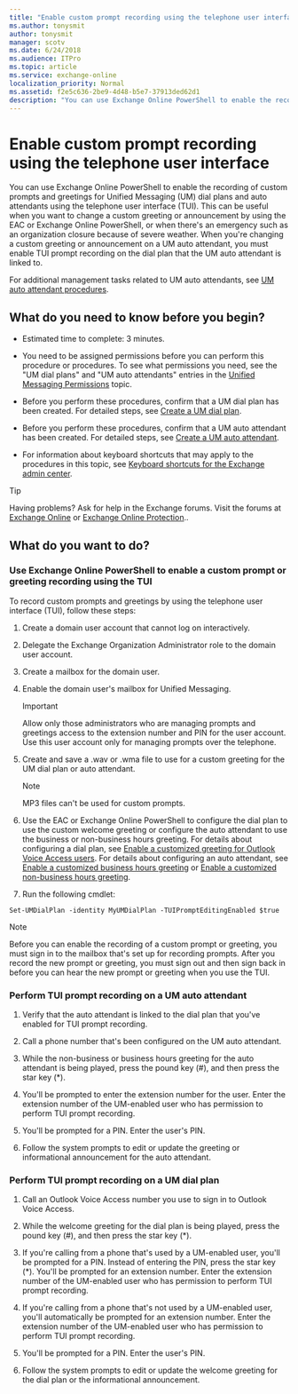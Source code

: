 ```yaml
---
title: "Enable custom prompt recording using the telephone user interface"
ms.author: tonysmit
author: tonysmit
manager: scotv
ms.date: 6/24/2018
ms.audience: ITPro
ms.topic: article
ms.service: exchange-online
localization_priority: Normal
ms.assetid: f2e5c636-2be9-4d48-b5e7-37913ded62d1
description: "You can use Exchange Online PowerShell to enable the recording of custom prompts and greetings for Unified Messaging (UM) dial plans and auto attendants using the telephone user interface (TUI). This can be useful when you want to change a custom greeting or announcement by using the EAC or Exchange Online PowerShell, or when there's an emergency such as an organization closure because of severe weather. When you're changing a custom greeting or announcement on a UM auto attendant, you must enable TUI prompt recording on the dial plan that the UM auto attendant is linked to."
---
```


# Enable custom prompt recording using the telephone user interface

You can use Exchange Online PowerShell to enable the recording of custom prompts and greetings for Unified Messaging (UM) dial plans and auto attendants using the telephone user interface (TUI). This can be useful when you want to change a custom greeting or announcement by using the EAC or Exchange Online PowerShell, or when there's an emergency such as an organization closure because of severe weather. When you're changing a custom greeting or announcement on a UM auto attendant, you must enable TUI prompt recording on the dial plan that the UM auto attendant is linked to.
  
For additional management tasks related to UM auto attendants, see [UM auto attendant procedures](../../voice-mail-unified-messaging/automatically-answer-and-route-calls/um-auto-attendant-procedures.md).
  
## What do you need to know before you begin?

- Estimated time to complete: 3 minutes.
    
- You need to be assigned permissions before you can perform this procedure or procedures. To see what permissions you need, see the "UM dial plans" and "UM auto attendants" entries in the [Unified Messaging Permissions](https://technet.microsoft.com/library/d326c3bc-8f33-434a-bf02-a83cc26a5498.aspx) topic. 
    
- Before you perform these procedures, confirm that a UM dial plan has been created. For detailed steps, see [Create a UM dial plan](../../voice-mail-unified-messaging/connect-voice-mail-system/create-um-dial-plan.md).
    
- Before you perform these procedures, confirm that a UM auto attendant has been created. For detailed steps, see [Create a UM auto attendant](../../voice-mail-unified-messaging/automatically-answer-and-route-calls/create-a-um-auto-attendant.md).
    
- For information about keyboard shortcuts that may apply to the procedures in this topic, see [Keyboard shortcuts for the Exchange admin center](../../accessibility/keyboard-shortcuts-in-admin-center.md).
    
> [!TIP]
> Having problems? Ask for help in the Exchange forums. Visit the forums at [Exchange Online](https://go.microsoft.com/fwlink/p/?linkId=267542) or [Exchange Online Protection](https://go.microsoft.com/fwlink/p/?linkId=285351).. 
  
## What do you want to do?

### Use Exchange Online PowerShell to enable a custom prompt or greeting recording using the TUI

To record custom prompts and greetings by using the telephone user interface (TUI), follow these steps:
  
1. Create a domain user account that cannot log on interactively.
    
2. Delegate the Exchange Organization Administrator role to the domain user account.
    
3. Create a mailbox for the domain user.
    
4. Enable the domain user's mailbox for Unified Messaging. 
    
    > [!IMPORTANT]
    > Allow only those administrators who are managing prompts and greetings access to the extension number and PIN for the user account. Use this user account only for managing prompts over the telephone. 
  
5. Create and save a .wav or .wma file to use for a custom greeting for the UM dial plan or auto attendant.
    
    > [!NOTE]
    > MP3 files can't be used for custom prompts. 
  
6. Use the EAC or Exchange Online PowerShell to configure the dial plan to use the custom welcome greeting or configure the auto attendant to use the business or non-business hours greeting. For details about configuring a dial plan, see [Enable a customized greeting for Outlook Voice Access users](../../voice-mail-unified-messaging/set-up-client-voice-mail-features/enable-a-customized-greeting.md). For details about configuring an auto attendant, see [Enable a customized business hours greeting](../../voice-mail-unified-messaging/automatically-answer-and-route-calls/enable-a-customized-business-hours-greeting.md) or [Enable a customized non-business hours greeting](../../voice-mail-unified-messaging/automatically-answer-and-route-calls/enable-a-customized-non-business-hours-greeting.md).
    
7. Run the following cmdlet:
    
  ```
  Set-UMDialPlan -identity MyUMDialPlan -TUIPromptEditingEnabled $true
  ```

> [!NOTE]
>  Before you can enable the recording of a custom prompt or greeting, you must sign in to the mailbox that's set up for recording prompts. After you record the new prompt or greeting, you must sign out and then sign back in before you can hear the new prompt or greeting when you use the TUI. 
  
### Perform TUI prompt recording on a UM auto attendant

1. Verify that the auto attendant is linked to the dial plan that you've enabled for TUI prompt recording.
    
2. Call a phone number that's been configured on the UM auto attendant.
    
3. While the non-business or business hours greeting for the auto attendant is being played, press the pound key (#), and then press the star key (\*).
    
4. You'll be prompted to enter the extension number for the user. Enter the extension number of the UM-enabled user who has permission to perform TUI prompt recording.
    
5. You'll be prompted for a PIN. Enter the user's PIN.
    
6. Follow the system prompts to edit or update the greeting or informational announcement for the auto attendant.
    
### Perform TUI prompt recording on a UM dial plan

1. Call an Outlook Voice Access number you use to sign in to Outlook Voice Access.
    
2. While the welcome greeting for the dial plan is being played, press the pound key (#), and then press the star key (\*).
    
3. If you're calling from a phone that's used by a UM-enabled user, you'll be prompted for a PIN. Instead of entering the PIN, press the star key (\*). You'll be prompted for an extension number. Enter the extension number of the UM-enabled user who has permission to perform TUI prompt recording.
    
4. If you're calling from a phone that's not used by a UM-enabled user, you'll automatically be prompted for an extension number. Enter the extension number of the UM-enabled user who has permission to perform TUI prompt recording.
    
5. You'll be prompted for a PIN. Enter the user's PIN.
    
6. Follow the system prompts to edit or update the welcome greeting for the dial plan or the informational announcement.
    

